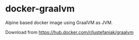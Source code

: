 # docker-graalvm

Alpine based docker image using GraalVM as JVM.

Download from https://hub.docker.com/r/lustefaniak/graalvm
